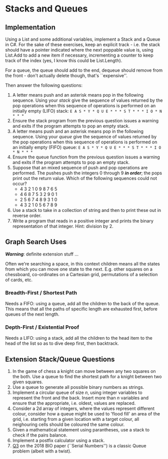 # Stacks and Queues

## Implementation

Using a List<T> and some additional variables, implement a Stack and a Queue in C#. For the sake of these exercises, keep an explicit track - i.e. the stack should have a pointer indicated where the next poppable value is, using List.Add to add a new item if necessary, incrementing a counter to keep track of the index (yes, I know this could be List.Length). 

For a queue, the queue should add to the end, dequeue should remove from the front - don't actually delete though, that's ``expensive''.
  
Then answer the following questions: 
  
1.  A letter means push and an asterisk means pop in the following sequence. Using your *stack* give the sequence of values returned by the pop operations when this sequence of operations is performed on an initially empty (LIFO) stack: `E A S * Y * Q U E * * * S T * * * I O * N * * *`
1.  Ensure the stack program from the previous question issues a warning and exits if the program attempts to pop an empty stack.
1.  A letter means push and an asterisk means pop in the following sequence. Using your *queue* give the sequence of values returned by the pop operations when this sequence of  operations is performed on an initially empty (FIFO) queue: `E A S * Y * Q U E * * * S T * * * I O * N * * *`
1.  Ensure the queue function from the previous question issues a warning and exits if the program attempts to pop an empty stack.
1. Suppose that an mixed sequence of push and pop operations are performed. The pushes push the integers 0 through 9 ***in order***; the pops print out the return value. Which of the following sequences could not occur?
    - 4 3 2 1 0 9 8 7 6 5
    - 4 6 8 7 5 3 2 9 0 1 
    - 2 5 6 7 4 8 9 3 1 0
    - 4 3 2 1 0 5 6 7 8 9  
1. Use a stack to take in a collection of string and then to print these out in reverse order. 
1. Write a program that reads in a positive integer and prints the binary representation of that integer.  Hint: division by 2.
  
  
## Graph Search Uses

***Warning***: definite extension stuff ... 
  
Often we're searching a space, in this context children means all the states from which you can move one state to the next. E.g. other squares on a chessboard, co-ordinates on a Cartesian grid, permutations of a selection of cards, etc.
  
### Breadth-First / Shortest Path

Needs a FIFO: using a queue, add all the children to the back of the queue. This means that all the paths of specific length are exhausted first, before queues of the next length. 

### Depth-First / Existential Proof

Needs a LIFO: using a stack, add all the children to the head item to the head of the list so as to dive deep first, then backtrack. 

## Extension Stack/Queue Questions

1. In the game of chess a knight can move between any two squares on the both. Use a queue to find the shortest path for a knight between two given squares. 
1. Use a queue to generate all possible binary numbers as strings. 
1. Implement a circular queue of size _n_, using integer variables to represent the front and the back. Insert more than _n_ variables and ensure that the appropriate, i.e. oldest, values are replaced. 
1. Consider a 2d array of integers, where the values represent different colour, consider how a queue might be used to 'flood fill' an area of the grid, i.e. starting from a given location with a target colour, all neighouring cells should be coloured the same colour. 
1. Given a mathematical statement using parantheses, use a stack to check if the pairs balance.  
1. Implement a postfix calculator using a stack. 
1. [Q3](https://olympiad.org.uk/papers/2018/bio/bio18-exam.pdf) on the 2018 BIO paper (``Serial Numbers'') is a classic Queue problem (albeit with a twist). 
